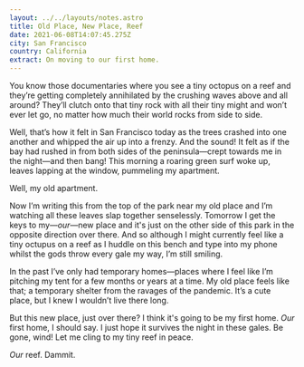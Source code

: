 ```yaml
---
layout: ../../layouts/notes.astro
title: Old Place, New Place, Reef
date: 2021-06-08T14:07:45.275Z
city: San Francisco
country: California
extract: On moving to our first home.
---
```


You know those documentaries where you see a tiny octopus on a reef and they’re getting completely annihilated by the crushing waves above and all around? They’ll clutch onto that tiny rock with all their tiny might and won’t ever let go, no matter how much their world rocks from side to side.

Well, that’s how it felt in San Francisco today as the trees crashed into one another and whipped the air up into a frenzy. And the sound! It felt as if the bay had rushed in from both sides of the peninsula—crept towards me in the night—and then bang! This morning a roaring green surf woke up, leaves lapping at the window, pummeling my apartment.

Well, my old apartment.

Now I’m writing this from the top of the park near my old place and I’m watching all these leaves slap together senselessly. Tomorrow I get the keys to my—_our_—new place and it's just on the other side of this park in the opposite direction over there. And so although I might currently feel like a tiny octupus on a reef as I huddle on this bench and type into my phone whilst the gods throw every gale my way, I’m still smiling.

In the past I’ve only had temporary homes—places where I feel like I’m pitching my tent for a few months or years at a time. My old place feels like that; a temporary shelter from the ravages of the pandemic. It’s a cute place, but I knew I wouldn’t live there long.

But this new place, just over there? I think it's going to be my first home. _Our_ first home, I should say. I just hope it survives the night in these gales. Be gone, wind! Let me cling to my tiny reef in peace.

_Our_ reef. Dammit.
